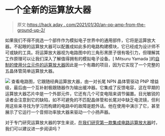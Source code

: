 # 一个全新的运算放大器

> 原文:[https://hack aday . com/2021/01/30/an-op-amp-from-the-ground-up-2/](https://hackaday.com/2021/01/30/an-op-amp-from-the-ground-up-2/)

如果我们不得不挑选一个部件作为模拟电子世界中的通用部件，它将是运算放大器。不起眼的运算放大器可以配置成如此多的电路构建模块，它已经成为设计师不可或缺的工具。将运算放大器视为电路图中的三角形黑匣子很有吸引力，但理解其工作原理可以让我们深入了解值得拥有的模拟电子设备。[ Mitsuru Yamada ]的[自制的使用分立元件的运算放大器](https://hackaday.io/project/176860-homemade-operational-amplifier)因此是一个有趣的项目，因为它实现了一个完整的五晶体管简单运算放大器。

[![](../Images/91e6cd066d0299615397c3a8dc2bc71a.png)](https://hackaday.com/wp-content/uploads/2021/01/Mitsuru-Yamada_homemade_opamp.jpeg) 查看电路图，它跟随经典运算放大器，由一对长尾 NPN 晶体管驱动 PNP 增益级，最后由一个互补射极跟随器作为输出缓冲器。它集成了反馈电容，这在早期的运算放大器芯片中是一个外部元件，它还有几个可变电阻来调节偏置。目光敏锐的读者会注意到它的缺陷，如不可避免的不匹配晶体管和长尾对中缺乏电流镜，但利用这些来寻找为学习而构建的电路中的故障是题外话。他在使用中演示了它，甚至展示了它运行一个音频功率放大器来驱动一个小扬声器。

对于专门研究运算放大器的学生来说，[在我们研究第一款集成电路运算放大器](https://hackaday.com/2018/02/20/deconstructing-a-simple-op-amp/)时，我们可以建议进一步阅读吗？